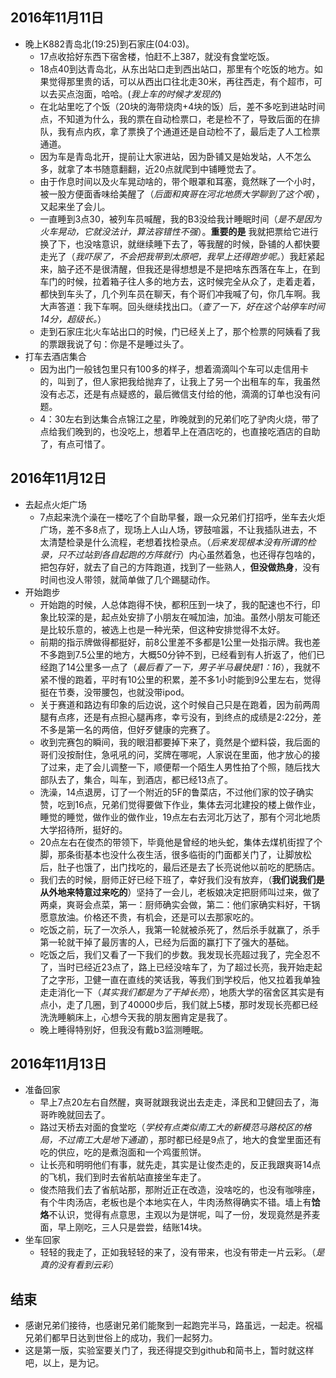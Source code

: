 ##  2016年11月11日
+ 晚上K882青岛北(19:25)到石家庄(04:03)。
	+ 17点收拾好东西下宿舍楼，怕赶不上387，就没有食堂吃饭。
	+ 18点40到达青岛北，从东出站口走到西出站口，那里有个吃饭的地方。如果觉得那里贵的话，可以从西出口往北走30米，再往西走，有个超市，可以去买点泡面，哈哈。(*我上车的时候才发现的*)
	+ 在北站里吃了个饭（20块的海带烧肉+4块的饭）后，差不多吃到进站时间点，不知道为什么，我的票在自动检票口，老是检不了，导致后面的在排队，我有点内疚，拿了票换了个通道还是自动检不了，最后走了人工检票通道。
	+ 因为车是青岛北开，提前让大家进站，因为卧铺又是始发站，人不怎么多，就拿了本书随意翻翻，近20点就爬到中铺睡觉去了。
	+ 由于作息时间以及火车晃动啥的，带个眼罩和耳塞，竟然眯了一个小时，被一股方便面香味给美醒了（*后面和爽哥在河北地质大学聊到了这个哏*），又起来坐了会儿。
	+ 一直睡到3点30，被列车员喊醒，我的B3没给我计睡眠时间（*是不是因为火车晃动，它就没法计，算法容错性不强*）。**重要的是** 我就把票给它进行换了下，也没啥意识，就继续睡下去了，等我醒的时候，卧铺的人都快要走光了（*我吓尿了，不会把我带到太原吧，我早上还得跑步呢。*）我赶紧起来，脑子还不是很清醒，但我还是得想想是不是把啥东西落在车上，在到车门的时候，拉着箱子往人多的地方去，这时候完全从众了，走着走着，都快到车头了，几个列车员在聊天，有个哥们冲我喊了句，你几车啊。我大声答道：我下车啊。回头继续找出口。（*查了一下，好在这个站停车时间14分，超级长。*）
	+ 走到石家庄北火车站出口的时候，门已经关上了，那个检票的阿姨看了我的票跟我说了句：你是不是睡过头了。
+ 打车去酒店集合
	+ 因为出门一般钱包里只有100多的样子，想着滴滴叫个车可以走信用卡的，叫到了，但人家把我给抛弃了，让我上了另一个出租车的车，我虽然没有忐忑，还是有点疑惑的，最后微信支付给的他，滴滴的订单也没有问题。
	+ 4：30左右到达集合点锦江之星，昨晚就到的兄弟们吃了驴肉火烧，带了点给我们晚到的，也没吃上，想着早上在酒店吃的，也直接吃酒店的自助了，有点可惜了。

##  2016年11月12日
+ 去起点火炬广场
	+ 7点起来洗个澡在一楼吃了个自助早餐，跟一众兄弟们打招呼，坐车去火炬广场，差不多8点了，现场上人山人场，锣鼓喧嚣，不让我插队进去，不太清楚检录是什么流程，老想着找检录点。（*后来发现根本没有所谓的检录，只不过站到各自起跑的方阵就行*）内心虽然着急，也还得存包啥的，把包存好，就去了自己的方阵跑道，找到了一些熟人，**但没做热身**，没有时间也没人带领，就简单做了几个踢腿动作。
+ 开始跑步
	+ 开始跑的时候，人总体跑得不快，都积压到一块了，我的配速也不行，印象比较深的是，起点处安排了小朋友在喊加油，加油。虽然小朋友可能还是比较乐意的，被选上也是一种光荣，但这种安排觉得不太好。
	+ 前期的指示牌做得都挺好，前8公里差不多都是1公里一处指示牌。我也差不多跑到7.5公里的地方，大概50分钟不到，已经看到有人折返了，他们已经跑了14公里多一点了（*最后看了一下，男子半马最快是1：16*），我就不紧不慢的跑着，平时有10公里的积累，差不多1小时能到9公里左右，觉得挺在节奏，没带腰包，也就没带ipod。
	+ 关于赛道和路边有印象的后边说，这个时候自己只是在跑着，因为前两周腿有点疼，还是有点担心腿再疼，幸亏没有，到终点的成绩是2:22分，差不多是第一名的两倍，但好歹健康的完赛了。
	+ 收到完赛包的瞬间，我的眼泪都要掉下来了，竟然是个塑料袋，我后面的哥们没按耐住，急吼吼的问，奖牌在哪呢，人家说在里面，他才放心的接了过来，走了会儿调整一下，顺便帮一个陌生人男性拍了个照，随后找大部队去了，集合，叫车，到酒店，都已经13点了。
	+ 洗澡，14点退房，订了一个附近的5F的鲁菜店，不过他们家的饺子确实赞，吃到16点，兄弟们觉得要做下作业，集体去河北建投的楼上做作业，睡觉的睡觉，做作业的做作业，19点左右去河北万达了，那有个河北地质大学招待所，挺好的。
	+ 20点左右在俊杰的带领下，毕竟他是曾经的地头蛇，集体去煤机街捏了个脚，那条街基本也没什么夜生活，很多临街的门面都关门了，让脚放松后，肚子也饿了，出门找吃的，最后还是去了长亮说他以前吃的肥肠店。
	+ 我们去的时候，厨师正好已经下班了，幸好我们没有放弃，（**我们说我们是从外地来特意过来吃的**）坚持了一会儿，老板娘决定把厨师叫过来，做了两桌，爽哥会点菜，第一：厨师确实会做，第二：他们家确实料好，干锅愿意放油。价格还不贵，有机会，还是可以去那家吃的。
	+ 吃饭之前，玩了一次杀人，我第一轮就被杀死了，然后杀手就赢了，杀手第一轮就干掉了最厉害的人，已经为后面的赢打下了强大的基础。
	+ 吃饭之后，我们又看了一下我们的步数。我发现长亮超过我了，完全忍不了，当时已经近23点了，路上已经没啥车了，为了超过长亮，我开始走起了之字形，卫健一直在直线的笑话我，等我们到学校后，他又拉着我单独走走消化一下（*其实我们都是为了干掉长亮*），地质大学的宿舍区其实是有点小，走了几圈，到了40000步后，我们就上5楼，那时发现长亮都已经洗洗睡躺床上，心想今天我的朋友圈肯定是我了。
	+ 晚上睡得特别好，但我没有戴b3监测睡眠。

##  2016年11月13日
+ 准备回家
	+ 早上7点20左右自然醒，爽哥就跟我说出去走走，泽民和卫健回去了，海哥昨晚就回去了。
	+ 路过天桥去对面的食堂吃（*学校有点类似南工大的新模范马路校区的格局，不过南工大是地下通道*），那时都已经是9点了，地大的食堂里面还有吃的供应，吃的是煮泡面和一个鸡蛋煎饼。
	+ 让长亮和明明他们有事，就先走，其实是让俊杰走的，反正我跟爽哥14点的飞机，我们到时去省航站直接坐车走了。
	+ 俊杰陪我们去了省航站那，那附近正在改造，没啥吃的，也没有咖啡座，有个牛肉汤店，老板也是个本地实在人，牛肉汤熬得确实不错。墙上有**饸烙**不认识，觉得有点意思，主观以为是饼呢，叫了一份，发现竟然是荞麦面，早上刚吃，三人只是尝尝，结账14块。
+ 坐车回家
	+ 轻轻的我走了，正如我轻轻的来了，没有带来，也没有带走一片云彩。（*是真的没有看到云彩*）

##  结束
+ 感谢兄弟们接待，也感谢兄弟们能聚到一起跑完半马，路虽远，一起走。祝福兄弟们都早日达到世俗上的成功，我们一起努力。
+ 这是第一版，实验室要关门了，我还得提交到github和简书上，暂时就这样吧，以上，是为记。
